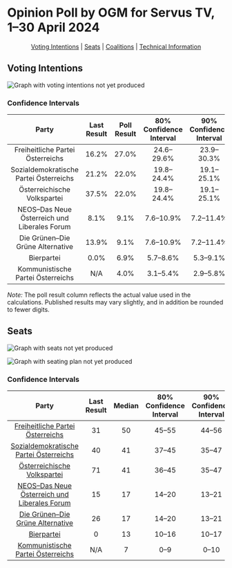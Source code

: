 # Opinion Poll by OGM for Servus TV, 1–30 April 2024

<p align="center"><a href="#voting-intentions">Voting Intentions</a> | <a href="#seats">Seats</a> | <a href="#coalitions">Coalitions</a> | <a href="#technical-information">Technical Information</a></p>

## Voting Intentions

![Graph with voting intentions not yet produced](2024-04-30-OGM.png "Voting Intentions")

### Confidence Intervals

| Party | Last Result | Poll Result | 80% Confidence Interval | 90% Confidence Interval | 95% Confidence Interval | 99% Confidence Interval |
|:-----:|:-----------:|:-----------:|:-----------------------:|:-----------------------:|:-----------------------:|:-----------------------:|
| Freiheitliche Partei Österreichs | 16.2% | 27.0% | 24.6–29.6% |23.9–30.3% |23.3–31.0% |22.2–32.2% |
| Sozialdemokratische Partei Österreichs | 21.2% | 22.0% | 19.8–24.4% |19.1–25.1% |18.6–25.7% |17.6–26.9% |
| Österreichische Volkspartei | 37.5% | 22.0% | 19.8–24.4% |19.1–25.1% |18.6–25.7% |17.6–26.9% |
| NEOS–Das Neue Österreich und Liberales Forum | 8.1% | 9.1% | 7.6–10.9% |7.2–11.4% |6.9–11.8% |6.2–12.8% |
| Die Grünen–Die Grüne Alternative | 13.9% | 9.1% | 7.6–10.9% |7.2–11.4% |6.9–11.8% |6.2–12.8% |
| Bierpartei | 0.0% | 6.9% | 5.7–8.6% |5.3–9.1% |5.0–9.5% |4.5–10.3% |
| Kommunistische Partei Österreichs | N/A | 4.0% | 3.1–5.4% |2.9–5.8% |2.7–6.1% |2.3–6.8% |

*Note:* The poll result column reflects the actual value used in the calculations. Published results may vary slightly, and in addition be rounded to fewer digits.

## Seats

![Graph with seats not yet produced](2024-04-30-OGM-seats.png "Seats")

![Graph with seating plan not yet produced](2024-04-30-OGM-seating-plan.png "Seating Plan")

### Confidence Intervals

| Party | Last Result | Median | 80% Confidence Interval | 90% Confidence Interval | 95% Confidence Interval | 99% Confidence Interval |
|:-----:|:-----------:|:------:|:-----------------------:|:-----------------------:|:-----------------------:|:-----------------------:|
| <a href="#freiheitliche-partei-österreichs">Freiheitliche Partei Österreichs</a> | 31 | 50 | 45–55 |44–56 |43–58 |41–60 |
| <a href="#sozialdemokratische-partei-österreichs">Sozialdemokratische Partei Österreichs</a> | 40 | 41 | 37–45 |35–47 |34–47 |32–50 |
| <a href="#österreichische-volkspartei">Österreichische Volkspartei</a> | 71 | 41 | 36–45 |35–47 |34–48 |33–50 |
| <a href="#neos–das-neue-österreich-und-liberales-forum">NEOS–Das Neue Österreich und Liberales Forum</a> | 15 | 17 | 14–20 |13–21 |12–22 |11–24 |
| <a href="#die-grünen–die-grüne-alternative">Die Grünen–Die Grüne Alternative</a> | 26 | 17 | 14–20 |13–21 |13–22 |11–24 |
| <a href="#bierpartei">Bierpartei</a> | 0 | 13 | 10–16 |10–17 |9–17 |8–19 |
| <a href="#kommunistische-partei-österreichs">Kommunistische Partei Österreichs</a> | N/A | 7 | 0–9 |0–10 |0–11 |0–12 |

